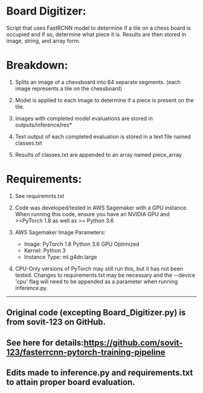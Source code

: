 # Board Digitizer:

Script that uses FastRCNN model to determine if a tile on a chess board is occupied and if so, determine what piece it is. Results are then stored in image, string, and array form.


# Breakdown:

1) Splits an image of a chessboard into 64 separate segments. (each image represents a tile on the chessboard)

2) Model is applied to each image to determine if a piece is present on the tile. 

3) Images with completed model evaluations are stored in outputs/inference/res*

4) Text output of each completed evaluation is stored in a text file named classes.txt

5) Results of classes.txt are appended to an array named piece_array


# Requirements:

1) See requiremnts.txt

2) Code was developed/tested in AWS Sagemaker with a GPU instance. When running this code, ensure you have an NVIDIA GPU and >=PyTorch 1.8 as well as >= Python 3.6 

3) AWS Sagemaker Image Parameters: 
  
    - Image: PyTorch 1.8 Python 3.6 GPU Optimized
    - Kernel: Python 3
    - Instance Type: ml.g4dn.large

4) CPU-Only versions of PyTorch may still run this, but it has not been tested. Changes to requirements.txt may be necessary and the --device 'cpu' flag will need to be appended as a parameter when running inference.py.



-----------------------------------------------------------------------------------------------------------------------------------------------------------



## Original code (excepting Board_Digitizer.py) is from sovit-123 on GitHub. 

## See here for details:https://github.com/sovit-123/fasterrcnn-pytorch-training-pipeline

## Edits made to inference.py and requirements.txt to attain proper board evaluation.

